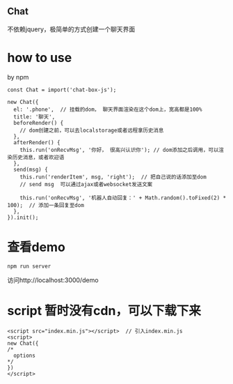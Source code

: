 ## Chat
不依赖jquery，极简单的方式创建一个聊天界面

# how to use

by npm

```
const Chat = import('chat-box-js');

new Chat({
  el: '.phone',  // 挂载的dom， 聊天界面渲染在这个dom上，宽高都是100%
  title: '聊天',
  beforeRender() {
    // dom创建之前，可以去localstorage或者远程拿历史消息
  },
  afterRender() {
    this.run('onRecvMsg', '你好， 很高兴认识你'); // dom添加之后调用，可以渲染历史消息，或者欢迎语
  },
  send(msg) {
    this.run('renderItem', msg, 'right');  // 把自己说的话添加至dom
    // send msg  可以通过ajax或者websocket发送文案

    this.run('onRecvMsg', '机器人自动回复：' + Math.random().toFixed(2) * 100);  // 添加一条回复至dom
  },
}).init();

```

# 查看demo

```
npm run server
```
访问http://localhost:3000/demo

# script  暂时没有cdn，可以下载下来

```
<script src="index.min.js"></script>  // 引入index.min.js
<script>
new Chat({
/*
  options
*/
})
</script>
```

